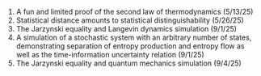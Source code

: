 1. A fun and limited proof of the second law of thermodynamics (5/13/25)
2. Statistical distance amounts to statistical distinguishability (5/26/25)
3. The Jarzynski equality and Langevin dynamics simulation (9/1/25)
4. A simulation of a stochastic system with an arbitrary number of states, demonstrating separation of entropy production and entropy flow as well as the time-information uncertainty relation (9/1/25)
5. The Jarzynski equality and quantum mechanics simulation (9/4/25)
